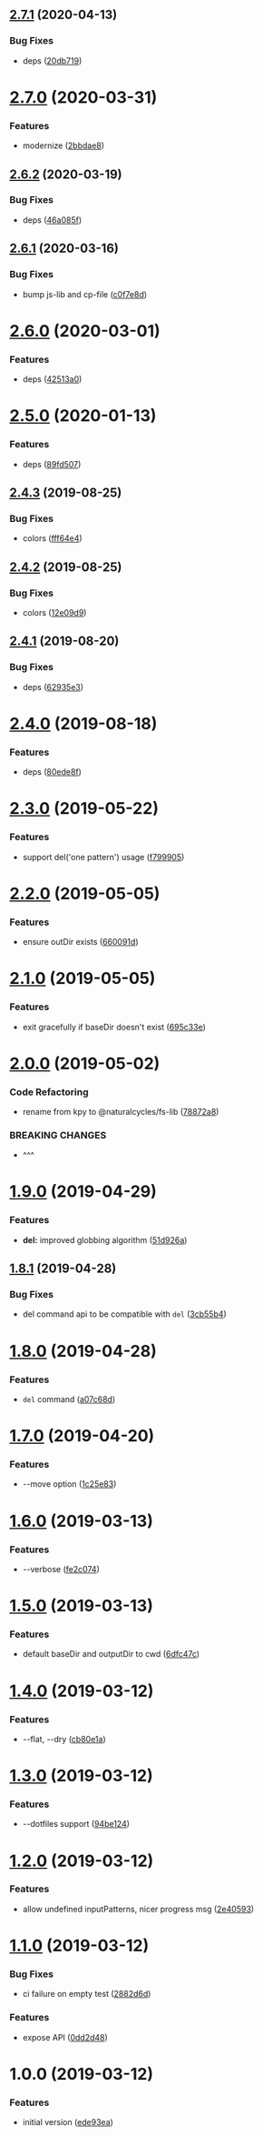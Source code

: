 ## [2.7.1](https://github.com/NaturalCycles/fs-lib/compare/v2.7.0...v2.7.1) (2020-04-13)


### Bug Fixes

* deps ([20db719](https://github.com/NaturalCycles/fs-lib/commit/20db719d7d96af16ca7d51f1ec428b47aed8521a))

# [2.7.0](https://github.com/NaturalCycles/fs-lib/compare/v2.6.2...v2.7.0) (2020-03-31)


### Features

* modernize ([2bbdae8](https://github.com/NaturalCycles/fs-lib/commit/2bbdae8b98d0908155090b45844d0143ce6e6f9d))

## [2.6.2](https://github.com/NaturalCycles/fs-lib/compare/v2.6.1...v2.6.2) (2020-03-19)


### Bug Fixes

* deps ([46a085f](https://github.com/NaturalCycles/fs-lib/commit/46a085f39efc5316e18e6a51951f1b339c03ab70))

## [2.6.1](https://github.com/NaturalCycles/fs-lib/compare/v2.6.0...v2.6.1) (2020-03-16)


### Bug Fixes

* bump js-lib and cp-file ([c0f7e8d](https://github.com/NaturalCycles/fs-lib/commit/c0f7e8dead460f0a9e61c371822ed49896c1c3c2))

# [2.6.0](https://github.com/NaturalCycles/fs-lib/compare/v2.5.0...v2.6.0) (2020-03-01)


### Features

* deps ([42513a0](https://github.com/NaturalCycles/fs-lib/commit/42513a08d547283090c32d312c0b416d89f05153))

# [2.5.0](https://github.com/NaturalCycles/fs-lib/compare/v2.4.3...v2.5.0) (2020-01-13)


### Features

* deps ([89fd507](https://github.com/NaturalCycles/fs-lib/commit/89fd507336ad3f33ca4ee7a8e0cb0d79e48da250))

## [2.4.3](https://github.com/NaturalCycles/fs-lib/compare/v2.4.2...v2.4.3) (2019-08-25)


### Bug Fixes

* colors ([fff64e4](https://github.com/NaturalCycles/fs-lib/commit/fff64e4))

## [2.4.2](https://github.com/NaturalCycles/fs-lib/compare/v2.4.1...v2.4.2) (2019-08-25)


### Bug Fixes

* colors ([12e09d9](https://github.com/NaturalCycles/fs-lib/commit/12e09d9))

## [2.4.1](https://github.com/NaturalCycles/fs-lib/compare/v2.4.0...v2.4.1) (2019-08-20)


### Bug Fixes

* deps ([62935e3](https://github.com/NaturalCycles/fs-lib/commit/62935e3))

# [2.4.0](https://github.com/NaturalCycles/kpy/compare/v2.3.0...v2.4.0) (2019-08-18)


### Features

* deps ([80ede8f](https://github.com/NaturalCycles/kpy/commit/80ede8f))

# [2.3.0](https://github.com/NaturalCycles/kpy/compare/v2.2.0...v2.3.0) (2019-05-22)


### Features

* support del('one pattern') usage ([f799905](https://github.com/NaturalCycles/kpy/commit/f799905))

# [2.2.0](https://github.com/NaturalCycles/kpy/compare/v2.1.0...v2.2.0) (2019-05-05)


### Features

* ensure outDir exists ([660091d](https://github.com/NaturalCycles/kpy/commit/660091d))

# [2.1.0](https://github.com/NaturalCycles/kpy/compare/v2.0.0...v2.1.0) (2019-05-05)


### Features

* exit gracefully if baseDir doesn't exist ([695c33e](https://github.com/NaturalCycles/kpy/commit/695c33e))

# [2.0.0](https://github.com/NaturalCycles/kpy/compare/v1.9.0...v2.0.0) (2019-05-02)


### Code Refactoring

* rename from kpy to @naturalcycles/fs-lib ([78872a8](https://github.com/NaturalCycles/kpy/commit/78872a8))


### BREAKING CHANGES

* ^^^

# [1.9.0](https://github.com/NaturalCycles/kpy/compare/v1.8.1...v1.9.0) (2019-04-29)


### Features

* **del:** improved globbing algorithm ([51d926a](https://github.com/NaturalCycles/kpy/commit/51d926a))

## [1.8.1](https://github.com/NaturalCycles/kpy/compare/v1.8.0...v1.8.1) (2019-04-28)


### Bug Fixes

* del command api to be compatible with `del` ([3cb55b4](https://github.com/NaturalCycles/kpy/commit/3cb55b4))

# [1.8.0](https://github.com/NaturalCycles/kpy/compare/v1.7.0...v1.8.0) (2019-04-28)


### Features

* `del` command ([a07c68d](https://github.com/NaturalCycles/kpy/commit/a07c68d))

# [1.7.0](https://github.com/NaturalCycles/kpy/compare/v1.6.0...v1.7.0) (2019-04-20)


### Features

* --move option ([1c25e83](https://github.com/NaturalCycles/kpy/commit/1c25e83))

# [1.6.0](https://github.com/kirillgroshkov/kpy/compare/v1.5.0...v1.6.0) (2019-03-13)


### Features

* --verbose ([fe2c074](https://github.com/kirillgroshkov/kpy/commit/fe2c074))

# [1.5.0](https://github.com/kirillgroshkov/kpy/compare/v1.4.0...v1.5.0) (2019-03-13)


### Features

* default baseDir and outputDir to cwd ([6dfc47c](https://github.com/kirillgroshkov/kpy/commit/6dfc47c))

# [1.4.0](https://github.com/kirillgroshkov/kpy/compare/v1.3.0...v1.4.0) (2019-03-12)


### Features

* --flat, --dry ([cb80e1a](https://github.com/kirillgroshkov/kpy/commit/cb80e1a))

# [1.3.0](https://github.com/kirillgroshkov/kpy/compare/v1.2.0...v1.3.0) (2019-03-12)


### Features

* --dotfiles support ([94be124](https://github.com/kirillgroshkov/kpy/commit/94be124))

# [1.2.0](https://github.com/kirillgroshkov/kpy/compare/v1.1.0...v1.2.0) (2019-03-12)


### Features

* allow undefined inputPatterns, nicer progress msg ([2e40593](https://github.com/kirillgroshkov/kpy/commit/2e40593))

# [1.1.0](https://github.com/kirillgroshkov/kpy/compare/v1.0.0...v1.1.0) (2019-03-12)


### Bug Fixes

* ci failure on empty test ([2882d6d](https://github.com/kirillgroshkov/kpy/commit/2882d6d))


### Features

* expose API ([0dd2d48](https://github.com/kirillgroshkov/kpy/commit/0dd2d48))

# 1.0.0 (2019-03-12)


### Features

* initial version ([ede93ea](https://github.com/kirillgroshkov/kpy/commit/ede93ea))
